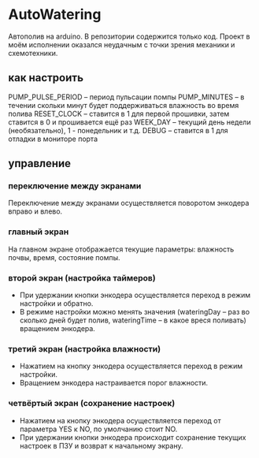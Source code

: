 # AutoWatering
Автополив на arduino.
В репозитории содержится только код. Проект в моём исполнении оказался неудачным с точки зрения механики и схемотехники.

## как настроить
PUMP_PULSE_PERIOD – период пульсации помпы
PUMP_MINUTES – в течении скольки минут будет поддерживаться влажность во время полива
RESET_CLOCK – ставится в 1 для первой прошивки, затем ставится в 0 и прошивается ещё раз
WEEK_DAY – текущий день недели (необязательно), 1 - понедельник и т.д.
DEBUG – ставится в 1 для отладки в мониторе порта

## управление
### переключение между экранами
Переключение между экранами осуществляется поворотом энкодера вправо и влево.
### главный экран
На главном экране отображается текущие параметры: влажность почвы, время, состояние помпы.
### второй экран (настройка таймеров)
- При удержании кнопки энкодера осуществляется переход в режим настройки и обратно.
- В режиме настройки можно менять значения (wateringDay – раз во сколько дней будет полив, wateringTime – в какое вреся поливать) вращением энкодера.
### третий экран (настройка влажности)
- Нажатием на кнопку энкодера осуществляется переход в режим настройки.
- Вращением энкодера настраивается порог влажности.
### четвёртый экран (сохранение настроек)
- Нажатием на кнопку энкодера осуществляется переход от параметра YES к NO, по умолчанию стоит NO.
- При удержании кнопки энкодера происходит сохранение текущих настроек в ПЗУ и возврат к начальному экрану.
